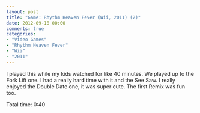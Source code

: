 ```yaml
---
layout: post
title: "Game: Rhythm Heaven Fever (Wii, 2011) (2)"
date: 2012-09-18 00:00
comments: true
categories:
- "Video Games"
- "Rhythm Heaven Fever"
- "Wii"
- "2011"
---
```


I played this while my kids watched for like 40 minutes. We
played up to the Fork Lift one. I had a really hard time with it
and the See Saw. I really enjoyed the Double Date one, it was
super cute. The first Remix was fun too.

Total time: 0:40
